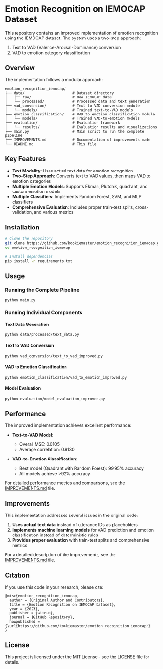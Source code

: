 # Emotion Recognition on IEMOCAP Dataset

This repository contains an improved implementation of emotion recognition using the IEMOCAP dataset. The system uses a two-step approach:
1. Text to VAD (Valence-Arousal-Dominance) conversion
2. VAD to emotion category classification

## Overview

The implementation follows a modular approach:

```
emotion_recognition_iemocap/
├── data/                      # Dataset directory
│   ├── raw/                   # Raw IEMOCAP data
│   └── processed/             # Processed data and text generation
├── vad_conversion/            # Text to VAD conversion module
│   └── models/                # Trained text-to-VAD models
├── emotion_classification/    # VAD to emotion classification module
│   └── models/                # Trained VAD-to-emotion models
├── evaluation/                # Evaluation framework
│   └── results/               # Evaluation results and visualizations
├── main.py                    # Main script to run the complete pipeline
├── IMPROVEMENTS.md            # Documentation of improvements made
└── README.md                  # This file
```

## Key Features

- **Text Modality**: Uses actual text data for emotion recognition
- **Two-Step Approach**: Converts text to VAD values, then maps VAD to emotion categories
- **Multiple Emotion Models**: Supports Ekman, Plutchik, quadrant, and custom emotion models
- **Multiple Classifiers**: Implements Random Forest, SVM, and MLP classifiers
- **Comprehensive Evaluation**: Includes proper train-test splits, cross-validation, and various metrics

## Installation

```bash
# Clone the repository
git clone https://github.com/kookiemaster/emotion_recognition_iemocap.git
cd emotion_recognition_iemocap

# Install dependencies
pip install -r requirements.txt
```

## Usage

### Running the Complete Pipeline

```bash
python main.py
```

### Running Individual Components

#### Text Data Generation

```bash
python data/processed/text_data.py
```

#### Text to VAD Conversion

```bash
python vad_conversion/text_to_vad_improved.py
```

#### VAD to Emotion Classification

```bash
python emotion_classification/vad_to_emotion_improved.py
```

#### Model Evaluation

```bash
python evaluation/model_evaluation_improved.py
```

## Performance

The improved implementation achieves excellent performance:

- **Text-to-VAD Model**:
  - Overall MSE: 0.0105
  - Average correlation: 0.9130

- **VAD-to-Emotion Classification**:
  - Best model (Quadrant with Random Forest): 99.95% accuracy
  - All models achieve >92% accuracy

For detailed performance metrics and comparisons, see the [IMPROVEMENTS.md](IMPROVEMENTS.md) file.

## Improvements

This implementation addresses several issues in the original code:

1. **Uses actual text data** instead of utterance IDs as placeholders
2. **Implements machine learning models** for VAD prediction and emotion classification instead of deterministic rules
3. **Provides proper evaluation** with train-test splits and comprehensive metrics

For a detailed description of the improvements, see the [IMPROVEMENTS.md](IMPROVEMENTS.md) file.

## Citation

If you use this code in your research, please cite:

```
@misc{emotion_recognition_iemocap,
  author = {Original Author and Contributors},
  title = {Emotion Recognition on IEMOCAP Dataset},
  year = {2023},
  publisher = {GitHub},
  journal = {GitHub Repository},
  howpublished = {\url{https://github.com/kookiemaster/emotion_recognition_iemocap}}
}
```

## License

This project is licensed under the MIT License - see the LICENSE file for details.
